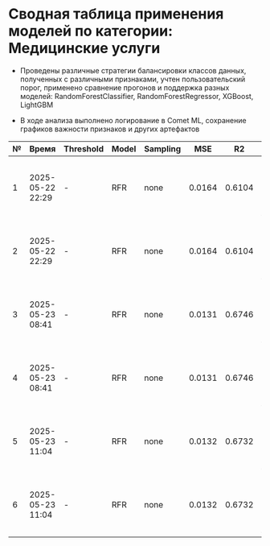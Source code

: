 # Сводная таблица применения моделей по категории: Медицинские услуги

- Проведены различные стратегии балансировки классов данных, полученных с различными признаками, учтен пользовательский порог, применено сравнение прогонов и поддержка разных моделей: RandomForestClassifier, RandomForestRegressor, XGBoost, LightGBM

- В ходе анализа выполнено логирование в Comet ML, сохранение графиков важности признаков и других артефактов

| № | Время | Threshold | Model | Sampling | MSE | R2 | Comments |
|---|-------|-----------|-------|----------|---------|---------|----------|
| 1 | 2025-05-22 22:29 | - | RFR | none | 0.0164 | 0.6104 | Тест на более ранних данных c qwen без предсказания леса |
| 2 | 2025-05-22 22:29 | - | RFR | none | 0.0164 | 0.6104 | Тест на более ранних данных c qwen без предсказания леса (optimal) |
| 3 | 2025-05-23 08:41 | - | RFR | none | 0.0131 | 0.6746 | Тест на более ранних данных c qwen без предсказания леса |
| 4 | 2025-05-23 08:41 | - | RFR | none | 0.0131 | 0.6746 | Тест на более ранних данных c qwen без предсказания леса (optimal) |
| 5 | 2025-05-23 11:04 | - | RFR | none | 0.0132 | 0.6732 | Тест на более ранних данных c qwen без предсказания леса |
| 6 | 2025-05-23 11:04 | - | RFR | none | 0.0132 | 0.6732 | Тест на более ранних данных c qwen без предсказания леса (optimal) |
